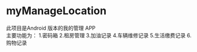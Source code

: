 # myManageLocation
<h>此项目是Android 版本的我的管理 APP</h></br>
主要功能为：
1.密码箱
2.租房管理
3.加油记录
4.车辆维修记录
5.生活缴费记录
6.购物记录
